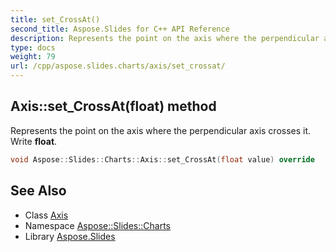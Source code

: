 ```yaml
---
title: set_CrossAt()
second_title: Aspose.Slides for C++ API Reference
description: Represents the point on the axis where the perpendicular axis crosses it. Write float.
type: docs
weight: 79
url: /cpp/aspose.slides.charts/axis/set_crossat/
---
```

## Axis::set_CrossAt(float) method


Represents the point on the axis where the perpendicular axis crosses it. Write **float**.

```cpp
void Aspose::Slides::Charts::Axis::set_CrossAt(float value) override
```

## See Also

* Class [Axis](./)
* Namespace [Aspose::Slides::Charts](../)
* Library [Aspose.Slides](../../)